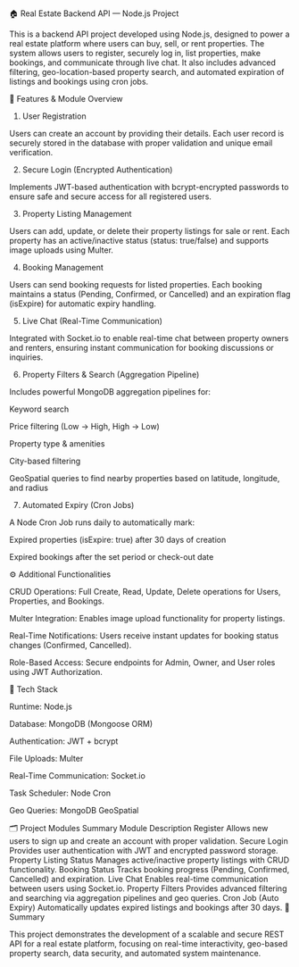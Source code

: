 🏠 Real Estate Backend API — Node.js Project

This is a backend API project developed using Node.js, designed to power a real estate platform where users can buy, sell, or rent properties. The system allows users to register, securely log in, list properties, make bookings, and communicate through live chat. It also includes advanced filtering, geo-location-based property search, and automated expiration of listings and bookings using cron jobs.

🚀 Features & Module Overview
1. User Registration

Users can create an account by providing their details. Each user record is securely stored in the database with proper validation and unique email verification.

2. Secure Login (Encrypted Authentication)

Implements JWT-based authentication with bcrypt-encrypted passwords to ensure safe and secure access for all registered users.

3. Property Listing Management

Users can add, update, or delete their property listings for sale or rent. Each property has an active/inactive status (status: true/false) and supports image uploads using Multer.

4. Booking Management

Users can send booking requests for listed properties. Each booking maintains a status (Pending, Confirmed, or Cancelled) and an expiration flag (isExpire) for automatic expiry handling.

5. Live Chat (Real-Time Communication)

Integrated with Socket.io to enable real-time chat between property owners and renters, ensuring instant communication for booking discussions or inquiries.

6. Property Filters & Search (Aggregation Pipeline)

Includes powerful MongoDB aggregation pipelines for:

Keyword search

Price filtering (Low → High, High → Low)

Property type & amenities

City-based filtering

GeoSpatial queries to find nearby properties based on latitude, longitude, and radius

7. Automated Expiry (Cron Jobs)

A Node Cron Job runs daily to automatically mark:

Expired properties (isExpire: true) after 30 days of creation

Expired bookings after the set period or check-out date

⚙️ Additional Functionalities

CRUD Operations: Full Create, Read, Update, Delete operations for Users, Properties, and Bookings.

Multer Integration: Enables image upload functionality for property listings.

Real-Time Notifications: Users receive instant updates for booking status changes (Confirmed, Cancelled).

Role-Based Access: Secure endpoints for Admin, Owner, and User roles using JWT Authorization.

🧩 Tech Stack

Runtime: Node.js

Database: MongoDB (Mongoose ORM)

Authentication: JWT + bcrypt

File Uploads: Multer

Real-Time Communication: Socket.io

Task Scheduler: Node Cron

Geo Queries: MongoDB GeoSpatial

🗂️ Project Modules Summary
Module	Description
Register	Allows new users to sign up and create an account with proper validation.
Secure Login	Provides user authentication with JWT and encrypted password storage.
Property Listing Status	Manages active/inactive property listings with CRUD functionality.
Booking Status	Tracks booking progress (Pending, Confirmed, Cancelled) and expiration.
Live Chat	Enables real-time communication between users using Socket.io.
Property Filters	Provides advanced filtering and searching via aggregation pipelines and geo queries.
Cron Job (Auto Expiry)	Automatically updates expired listings and bookings after 30 days.
🧠 Summary

This project demonstrates the development of a scalable and secure REST API for a real estate platform, focusing on real-time interactivity, geo-based property search, data security, and automated system maintenance.